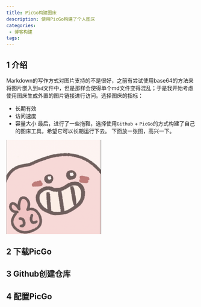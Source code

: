 ```yaml
---
title: PicGo构建图床
description: 使用PicGo构建了个人图床
categories:
 - 博客构建
tags:
---
```


## 1 介绍

Markdown的写作方式对图片支持的不是很好，之前有尝试使用base64的方法来将图片嵌入到`md`文件中，但是那样会使得单个md文件变得混乱；于是我开始考虑使用图床生成外置的图片链接进行访问。选择图床的指标：
* 长期有效
* 访问速度
* 容量大小
最后，进行了一些拖鞋，选择使用`Github` + `PicGo`的方式构建了自己的图床工具，希望它可以长期运行下去。
下面放一张图，高兴一下。
<img style="width:50%;height:50%" src="https://raw.githubusercontent.com/qqqjoe/imageRepo/master/%E6%88%AA%E5%B1%8F2021-12-13%20%E4%B8%8B%E5%8D%884.53.18.png"  alt="展示" align=center />


## 2 下载PicGo

## 3 Github创建仓库

## 4 配置PicGo
